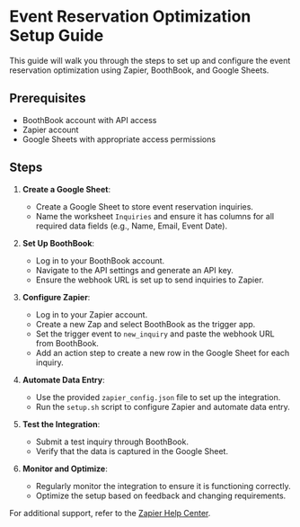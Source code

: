 # Event Reservation Optimization Setup Guide

This guide will walk you through the steps to set up and configure the event reservation optimization using Zapier, BoothBook, and Google Sheets.

## Prerequisites

- BoothBook account with API access
- Zapier account
- Google Sheets with appropriate access permissions

## Steps

1. **Create a Google Sheet**:
    - Create a Google Sheet to store event reservation inquiries.
    - Name the worksheet `Inquiries` and ensure it has columns for all required data fields (e.g., Name, Email, Event Date).

2. **Set Up BoothBook**:
    - Log in to your BoothBook account.
    - Navigate to the API settings and generate an API key.
    - Ensure the webhook URL is set up to send inquiries to Zapier.

3. **Configure Zapier**:
    - Log in to your Zapier account.
    - Create a new Zap and select BoothBook as the trigger app.
    - Set the trigger event to `new_inquiry` and paste the webhook URL from BoothBook.
    - Add an action step to create a new row in the Google Sheet for each inquiry.

4. **Automate Data Entry**:
    - Use the provided `zapier_config.json` file to set up the integration.
    - Run the `setup.sh` script to configure Zapier and automate data entry.

5. **Test the Integration**:
    - Submit a test inquiry through BoothBook.
    - Verify that the data is captured in the Google Sheet.

6. **Monitor and Optimize**:
    - Regularly monitor the integration to ensure it is functioning correctly.
    - Optimize the setup based on feedback and changing requirements.

For additional support, refer to the [Zapier Help Center](https://zapier.com/help).
